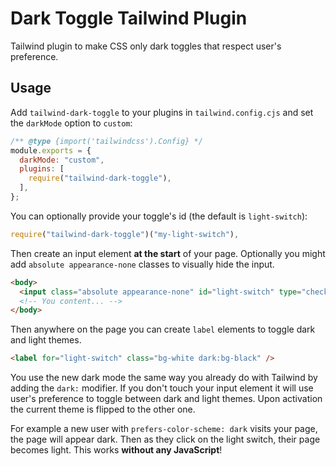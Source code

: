 # Dark Toggle Tailwind Plugin
Tailwind plugin to make CSS only dark toggles that respect user's preference.

## Usage

Add `tailwind-dark-toggle` to your plugins in `tailwind.config.cjs` and set the `darkMode` option to `custom`:
```js
/** @type {import('tailwindcss').Config} */
module.exports = {
  darkMode: "custom",
  plugins: [
    require("tailwind-dark-toggle"),
  ],
};
```

You can optionally provide your toggle's id (the default is `light-switch`):
```js
require("tailwind-dark-toggle")("my-light-switch"),
```

Then create an input element **at the start** of your page. Optionally you might add `absolute appearance-none` classes to visually hide the input.
```html
<body>
  <input class="absolute appearance-none" id="light-switch" type="checkbox" />
  <!-- You content... -->
</body>
```

Then anywhere on the page you can create `label` elements to toggle dark and light themes.
```html
<label for="light-switch" class="bg-white dark:bg-black" />
```

You use the new dark mode the same way you already do with Tailwind by adding the `dark:` modifier. If you don't touch your input element it will use user's preference to toggle between dark and light themes. Upon activation the current theme is flipped to the other one. 

For example a new user with `prefers-color-scheme: dark` visits your page, the page will appear dark. Then as they click on the light switch, their page becomes light. This works **without any JavaScript**!
